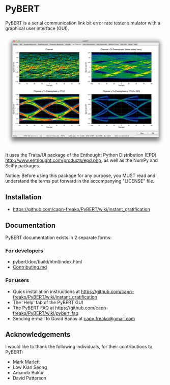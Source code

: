 # PyBERT

PyBERT is a serial communication link bit error rate tester simulator with a graphical user interface (GUI).

![screenshot](/docs/screen_shot.png)

It uses the Traits/UI package of the Enthought Python Distribution (EPD) <http://www.enthought.com/products/epd.php>,
as well as the NumPy and SciPy packages.

Notice: Before using this package for any purpose, you MUST read and understand the terms put forward in the accompanying "LICENSE" file.

## Installation

- <https://github.com/capn-freako/PyBERT/wiki/instant_gratification>

## Documentation

PyBERT documentation exists in 2 separate forms:

### For developers

- pybert/doc/build/html/index.html
- [Contributing.md](docs/CONTRIBUTING.md)

### For users

- Quick installation instructions at <https://github.com/capn-freako/PyBERT/wiki/instant_gratification>
- The 'Help' tab of the PyBERT GUI
- The PyBERT FAQ at <https://github.com/capn-freako/PyBERT/wiki/pybert_faq>
- Sending e-mail to David Banas at <capn.freako@gmail.com>

## Acknowledgements

I would like to thank the following individuals, for their contributions to PyBERT:

- Mark Marlett
- Low Kian Seong
- Amanda Bukur
- David Patterson
